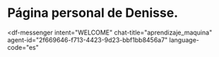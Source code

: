 # Página personal de Denisse.
<script src="https://www.gstatic.com/dialogflow-console/fast/messenger/bootstrap.js?v=1"></script>
<df-messenger
  intent="WELCOME"
  chat-title="aprendizaje_maquina"
  agent-id="2f669646-f713-4423-9d23-bbf1bb8456a7"
  language-code="es"
></df-messenger>

